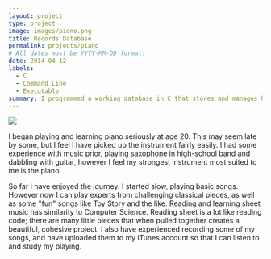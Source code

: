 ```yaml
---
layout: project
type: project
image: images/piano.png
title: Records Database
permalink: projects/piano
# All dates must be YYYY-MM-DD format!
date: 2014-04-12
labels:
  - C
  - Command Line
  - Executable
summary: I programmed a working database in C that stores and manages human records.
---
```


<img class="ui image" src="{{ site.baseurl }}/images/music.png">

I began playing and learning piano seriously at age 20. This may seem late by some, but I feel I have picked up the instrument fairly easily. I had some experience with music prior, playing saxophone in high-school band and dabbling with guitar, however I feel my strongest instrument most suited to me is the piano.

So far I have enjoyed the journey. I started slow, playing basic songs. However now I can play experts from challenging classical pieces, as well as some "fun" songs like Toy Story and the like. Reading and learning sheet music has similarity to Computer Science. Reading sheet is a lot like reading code; there are many little pieces that when pulled together creates a beautiful, cohesive project. I also have experienced recording some of my songs, and have uploaded them to my iTunes account so that I can listen to and study my playing.


